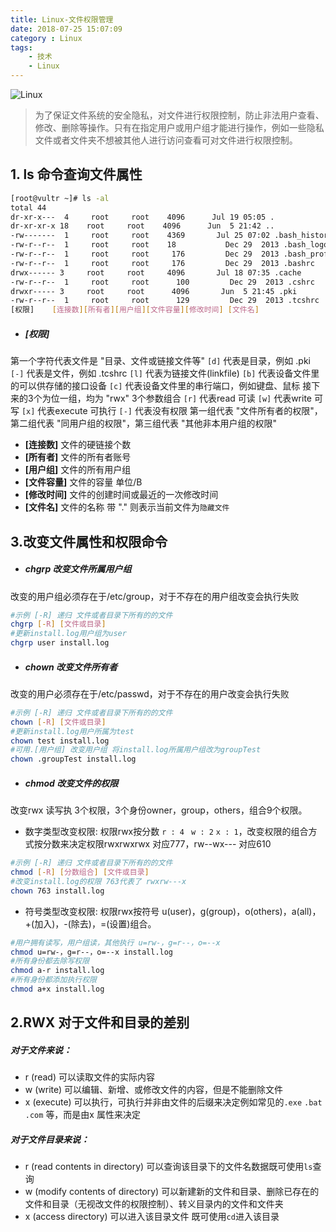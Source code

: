 ```yaml
---
title: Linux-文件权限管理
date: 2018-07-25 15:07:09
category : Linux
tags:
    - 技术
    - Linux
---
```


![Linux](/images/linux-1.jpg)

>为了保证文件系统的安全隐私，对文件进行权限控制，防止非法用户查看、修改、删除等操作。只有在指定用户或用户组才能进行操作，例如一些隐私文件或者文件夹不想被其他人进行访问查看可对文件进行权限控制。

## 1. ls 命令查询文件属性
``` bash
[root@vultr ~]# ls -al
total 44
dr-xr-x---  4     root     root    4096      Jul 19 05:05 .
dr-xr-xr-x 18    root     root    4096      Jun  5 21:42 ..
-rw-------  1     root     root    4369       Jul 25 07:02 .bash_history
-rw-r--r--  1     root     root    18           Dec 29  2013 .bash_logout
-rw-r--r--  1     root     root     176         Dec 29  2013 .bash_profile
-rw-r--r--  1     root     root     176         Dec 29  2013 .bashrc
drwx------ 3     root     root     4096       Jul 18 07:35 .cache
-rw-r--r--  1     root     root      100         Dec 29  2013 .cshrc
drwxr----- 3     root     root      4096       Jun  5 21:45 .pki
-rw-r--r--  1     root     root      129         Dec 29  2013 .tcshrc
[权限]    [连接数][所有者][用户组][文件容量][修改时间] [文件名]
```
- ##### [权限]  
第一个字符代表文件是 "目录、文件或链接文件等"
    `[d]` 代表是目录，例如 .pki
    `[-]` 代表是文件，例如 .tcshrc
    `[l]` 代表为链接文件(linkfile)
    `[b]` 代表设备文件里的可以供存储的接口设备
    `[c]` 代表设备文件里的串行端口，例如键盘、鼠标
接下来的3个为位一组，均为 "rwx" 3个参数组合
    `[r]` 代表read 可读
    `[w]` 代表write 可写
    `[x]` 代表execute 可执行
    `[-]` 代表没有权限
    第一组代表 "文件所有者的权限"，第二组代表 "同用户组的权限"，第三组代表 "其他非本用户组的权限"
- __[连接数]__ 文件的硬链接个数
-  __[所有者]__ 文件的所有者账号
- __[用户组]__ 文件的所有用户组
- __[文件容量]__ 文件的容量 单位/B
- __[修改时间]__ 文件的创建时间或最近的一次修改时间
- __[文件名]__     文件的名称 带 "." 则表示当前文件为`隐藏文件`
    
## 3.改变文件属性和权限命令
- ##### chgrp 改变文件所属用户组
改变的用户组必须存在于/etc/group，对于不存在的用户组改变会执行失败
``` bash
#示例 [-R] 递归 文件或者目录下所有的的文件
chgrp [-R] [文件或目录]
#更新install.log用户组为user
chgrp user install.log
```
- ##### chown 改变文件所有者
改变的用户必须存在于/etc/passwd，对于不存在的用户改变会执行失败
``` bash
#示例 [-R] 递归 文件或者目录下所有的的文件
chown [-R] [文件或目录]
#更新install.log用户所属为test
chown test install.log
#可用.[用户组] 改变用户组 将install.log所属用户组改为groupTest
chown .groupTest install.log
```
- ##### chmod 改变文件的权限
改变rwx 读写执 3个权限，3个身份owner，group，others，组合9个权限。  
  - 数字类型改变权限:
  权限rwx按分数 `r : 4` ` w : 2`  `x : 1`，改变权限的组合方式按分数来决定权限rwxrwxrwx 对应777，rw--wx--- 对应610
``` bash
#示例 [-R] 递归 文件或者目录下所有的的文件
chmod [-R] [分数组合] [文件或目录]
#改变install.log的权限 763代表了 rwxrw---x
chown 763 install.log
```
  - 符号类型改变权限:
权限rwx按符号 u(user)，g(group)，o(others)，a(all)，+(加入)，-(除去)，=(设置)组合。
``` bash
#用户拥有读写，用户组读，其他执行 u=rw-，g=r--，o=--x
chmod u=rw-，g=r--，o=--x install.log
#所有身份都去除写权限 
chmod a-r install.log
#所有身份都添加执行权限
chmod a+x install.log
```

## 2.RWX 对于文件和目录的差别
##### 对于文件来说：
- r  (read)  可以读取文件的实际内容
- w (write) 可以编辑、新增、或修改文件的内容，但是不能删除文件
- x (execute) 可以执行，可执行并非由文件的后缀来决定例如常见的`.exe` `.bat` `.com` 等，而是由x 属性来决定

##### 对于文件目录来说：
- r  (read contents in directory)  可以查询该目录下的文件名数据既可使用`ls`查询
- w (modify contents of directory) 可以新建新的文件和目录、删除已存在的文件和目录（无视改文件的权限控制）、转义目录内的文件和文件夹
- x (access directory) 可以进入该目录文件 既可使用`cd`进入该目录
